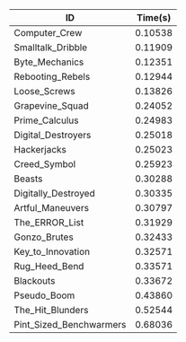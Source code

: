 |ID|Time(s)|
|-|-|
|Computer_Crew|0.10538|
|Smalltalk_Dribble|0.11909|
|Byte_Mechanics|0.12351|
|Rebooting_Rebels|0.12944|
|Loose_Screws|0.13826|
|Grapevine_Squad|0.24052|
|Prime_Calculus|0.24983|
|Digital_Destroyers|0.25018|
|Hackerjacks|0.25023|
|Creed_Symbol|0.25923|
|Beasts|0.30288|
|Digitally_Destroyed|0.30335|
|Artful_Maneuvers|0.30797|
|The_ERROR_List|0.31929|
|Gonzo_Brutes|0.32433|
|Key_to_Innovation|0.32571|
|Rug_Heed_Bend|0.33571|
|Blackouts|0.33672|
|Pseudo_Boom|0.43860|
|The_Hit_Blunders|0.52544|
|Pint_Sized_Benchwarmers|0.68036|
